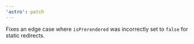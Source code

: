 ```yaml
---
'astro': patch
---
```


Fixes an edge case where `isPrerendered` was incorrectly set to `false` for static redirects.

